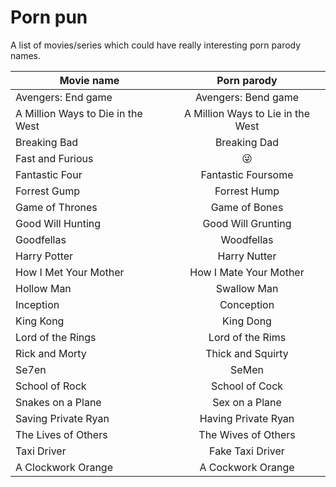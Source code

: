# Porn pun

A list of movies/series which could have really interesting porn parody names.

| Movie name      |  Porn parody  |
|-----------------|:-------------:|
| Avengers: End game | Avengers: Bend game |
| A Million Ways to Die in the West | A Million Ways to Lie in the West |
| Breaking Bad | Breaking Dad |
| Fast and Furious | :stuck_out_tongue_winking_eye: |
| Fantastic Four | Fantastic Foursome |
| Forrest Gump | Forrest Hump |
| Game of Thrones | Game of Bones |
|  Good Will Hunting |  Good Will Grunting |
|  Goodfellas | Woodfellas |
| Harry Potter | Harry Nutter |
| How I Met Your Mother | How I Mate Your Mother |
| Hollow Man      | Swallow Man   |
| Inception       | Conception    |
| King Kong | King Dong |
| Lord of the Rings | Lord of the Rims |
| Rick and Morty | Thick and Squirty |
| Se7en | SeMen |
| School of Rock | School of Cock |
| Snakes on a Plane | Sex on a Plane |
| Saving Private Ryan | Having Private Ryan |
| The Lives of Others | The Wives of Others |
| Taxi Driver | Fake Taxi Driver |
| A Clockwork Orange | A Cockwork Orange |
